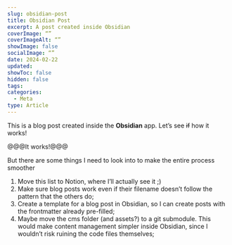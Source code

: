 ```yaml
---
slug: obsidian-post
title: Obsidian Post
excerpt: A post created inside Obsidian
coverImage: “”
coverImageAlt: “”
showImage: false
socialImage: “”
date: 2024-02-22
updated: 
showToc: false
hidden: false
tags: 
categories:
  - Meta
type: Article
---
```


This is a blog post created inside the **Obsidian** app. Let’s see ~~if~~ how it works!

@@@It works!@@@

But there are some things I need to look into to make the entire process smoother

1. Move this list to Notion, where I’ll actually see it ;)
2. Make sure blog posts work even if their filename doesn’t follow the pattern that the others do;
3. Create a template for a blog post in Obsidian, so I can create posts with the frontmatter already pre-filled;
4. Maybe move the cms folder (and assets?) to a git submodule. This would make content management simpler inside Obsidian, since I wouldn’t risk ruining the code files themselves;

